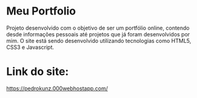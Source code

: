 # Meu Portfolio

Projeto desenvolvido com o objetivo de ser um portfólio online, contendo desde informações pessoais até projetos que já foram desenvolvidos por mim. O site está sendo desenvolvido utilizando tecnologias como HTML5, CSS3 e Javascript.

# Link do site:

https://pedrokunz.000webhostapp.com/
